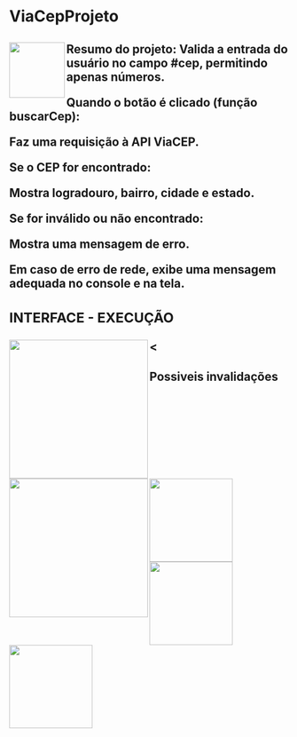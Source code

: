 # ViaCepProjeto

<h2>
<img align = "left" height= "100" src = "https://img.icons8.com/?size=100&id=Nkym0Ujb8VGI&format=png&color=000000"/>Resumo do projeto: Valida a entrada do usuário no campo #cep, permitindo apenas números.
  
Quando o botão é clicado (função buscarCep):
  
Faz uma requisição à API ViaCEP.
  
Se o CEP for encontrado:

Mostra logradouro, bairro, cidade e estado.

Se for inválido ou não encontrado:

Mostra uma mensagem de erro.

Em caso de erro de rede, exibe uma mensagem adequada no console e na tela.
<h2/>
  
<div>
<h3>INTERFACE - EXECUÇÃO</h3>
<img align = "left" height = "250" src = "https://i.postimg.cc/x1YBVSYv/interface-do-site.jpg"/>
<img align = "left" height = "250" src = "https://i.postimg.cc/fypX75b5/funcionando.jpg"/>
</div>


                                                      
<<h2>Possiveis invalidações<h2/><img align = "left" height = "150" src = "https://i.postimg.cc/vHb7pDyX/cep-n-o-encontrado.jpg"/>
<img align = "left" height = "150" src = "https://i.postimg.cc/KYw2pRK8/cep-inv-lido-digite-8-digitos.jpg"/>
<img align = "left" height = "150" src = "https://i.postimg.cc/KYw2pRK8/cep-inv-lido-digite-8-digitos.jpg"/>


